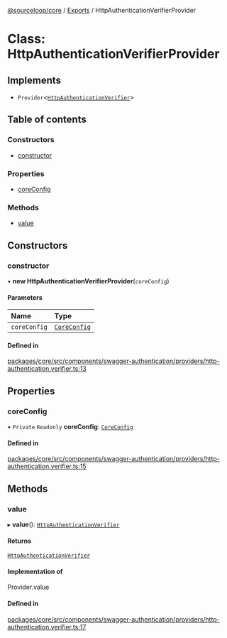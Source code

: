 [@sourceloop/core](../README.md) / [Exports](../modules.md) / HttpAuthenticationVerifierProvider

# Class: HttpAuthenticationVerifierProvider

## Implements

- `Provider`<[`HttpAuthenticationVerifier`](../modules.md#httpauthenticationverifier)\>

## Table of contents

### Constructors

- [constructor](HttpAuthenticationVerifierProvider.md#constructor)

### Properties

- [coreConfig](HttpAuthenticationVerifierProvider.md#coreconfig)

### Methods

- [value](HttpAuthenticationVerifierProvider.md#value)

## Constructors

### constructor

• **new HttpAuthenticationVerifierProvider**(`coreConfig`)

#### Parameters

| Name | Type |
| :------ | :------ |
| `coreConfig` | [`CoreConfig`](../interfaces/CoreConfig.md) |

#### Defined in

[packages/core/src/components/swagger-authentication/providers/http-authentication.verifier.ts:13](https://github.com/sourcefuse/loopback4-microservice-catalog/blob/93a7f917/packages/core/src/components/swagger-authentication/providers/http-authentication.verifier.ts#L13)

## Properties

### coreConfig

• `Private` `Readonly` **coreConfig**: [`CoreConfig`](../interfaces/CoreConfig.md)

#### Defined in

[packages/core/src/components/swagger-authentication/providers/http-authentication.verifier.ts:15](https://github.com/sourcefuse/loopback4-microservice-catalog/blob/93a7f917/packages/core/src/components/swagger-authentication/providers/http-authentication.verifier.ts#L15)

## Methods

### value

▸ **value**(): [`HttpAuthenticationVerifier`](../modules.md#httpauthenticationverifier)

#### Returns

[`HttpAuthenticationVerifier`](../modules.md#httpauthenticationverifier)

#### Implementation of

Provider.value

#### Defined in

[packages/core/src/components/swagger-authentication/providers/http-authentication.verifier.ts:17](https://github.com/sourcefuse/loopback4-microservice-catalog/blob/93a7f917/packages/core/src/components/swagger-authentication/providers/http-authentication.verifier.ts#L17)
